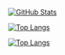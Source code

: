 <!--
### Hi there 👋

**hex0cter/hex0cter** is a ✨ _special_ ✨ repository because its `README.md` (this file) appears on your GitHub profile.

Here are some ideas to get you started:

- 🔭 I’m currently working on ...
- 🌱 I’m currently learning ...
- 👯 I’m looking to collaborate on ...
- 🤔 I’m looking for help with ...
- 💬 Ask me about ...
- 📫 How to reach me: ...
- 😄 Pronouns: ...
- ⚡ Fun fact: ...

![Daniel Han's GitHub stats](https://github-readme-stats.vercel.app/api?username=hex0cter&count_private=true)

-->


[![GitHub Stats](https://github-readme-stats.vercel.app/api?username=hex0cter&theme=default&show_icons=true&include_all_commits=true&count_private=true)](https://github.com/hex0cter/hex0cter)


[![Top Langs](https://github-readme-stats.vercel.app/api/top-langs/?username=hex0cter&layout=compact)](https://github.com/hex0cter/github-readme-stats)

[![Top Langs](https://github-readme-stats.vercel.app/api/top-langs/?username=anuraghazra)](https://github.com/hex0cter/github-readme-stats)
